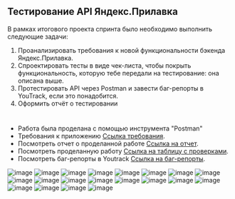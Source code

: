 ## Тестирование API Яндекс.Прилавка
В рамках итогового проекта спринта было необходимо выполнить следующие задачи:
1. Проанализировать требования к новой функциональности бэкенда Яндекс.Прилавка.
2. Спроектировать тесты в виде чек-листа, чтобы покрыть функциональность, которую тебе передали на тестирование: она описана выше. 
3. Протестировать API через Postman и завести баг-репорты в YouTrack, если это понадобится.
4. Оформить отчёт о тестировании
#
- Работа была проделана с помощью инструмента "Postman"
- Требования к приложению [Ссылка требования](https://code.s3.yandex.net/qa/files/backend_requirements.pdf).
- Посмотреть отчет о проделанной работе [Ссылка на отчет](https://docs.google.com/document/d/1k4z-oP-r2lbtI72Sa_2eGFa8-KHLffRbsKlpYtcZY1E/edit?usp=sharing).
- Посмотреть проделанную работу [Ссылка на таблицу с проверками](https://docs.google.com/spreadsheets/d/1k8d8pdE4qYCvzzuUvIYpqJn4y7kR2FDsxTA18kuAgKM/edit?gid=899462569#gid=899462569).
- Посмотреть баг-репорты в Youtrack [Ссылка на баг-репорты](https://testinggroup.youtrack.cloud/issues?q=тег:%20Sprint_4).

![image](https://github.com/user-attachments/assets/bd9b9cd0-2b06-47ed-aa09-967fcc37ebae)
![image](https://github.com/user-attachments/assets/ac9e7b86-a0be-4b73-9368-a71330d58592)
![image](https://github.com/user-attachments/assets/c7947e25-10b3-440e-a0dd-f501398cc4f3)
![image](https://github.com/user-attachments/assets/7653fe58-91f7-421e-8ce4-658dd876ad27)
![image](https://github.com/user-attachments/assets/6383c94a-6d8e-4fb7-8c9c-b0afe508f485)
![image](https://github.com/user-attachments/assets/07cf6a53-de24-43a3-ba35-81e5de4ba39d)
![image](https://github.com/user-attachments/assets/3dbd608d-e2cb-4b2b-ae13-4757b31cb6a2)
![image](https://github.com/user-attachments/assets/f3779129-289c-43d9-8e8b-a48b4cadea04)
![image](https://github.com/user-attachments/assets/8f18dc8d-f821-48b4-875d-2bcba31ab67a)
![image](https://github.com/user-attachments/assets/91ce2ecc-663b-4454-816b-c3816d0d7aab)
![image](https://github.com/user-attachments/assets/9bb4c83c-bc45-4c8e-8a98-0cd607df61c8)
![image](https://github.com/user-attachments/assets/0b2fbe47-bf45-404b-af27-03f8ed8e3562)
![image](https://github.com/user-attachments/assets/4cf124f7-7faa-4fc6-b6ae-8a71a22fa134)
![image](https://github.com/user-attachments/assets/c8927c51-de49-4989-bd4e-3188b9fff4b8)
![image](https://github.com/user-attachments/assets/c0533d8f-de5d-4385-9cde-f6782f396222)
![image](https://github.com/user-attachments/assets/c93849d6-77d1-4423-b84b-415fbc4692da)
![image](https://github.com/user-attachments/assets/2d2fc1e0-3296-4d01-9e4a-f8f0b9f31d0d)
![image](https://github.com/user-attachments/assets/2f5d63e3-98e5-4144-9920-259ad4f30509)
![image](https://github.com/user-attachments/assets/6a84c416-4e6c-4d78-b1bd-c5f0897717b2)
![image](https://github.com/user-attachments/assets/6bbbc31d-d761-475e-a1b5-34b59b1a7ce3)

